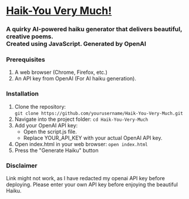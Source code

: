 <h1><a href="https://haik-you-very-much.netlify.app/" target="_blank">Haik-You Very Much!</a></h1>

<h3>A quirky AI-powered haiku generator that delivers beautiful, creative poems. <br>
Created using JavaScript. Generated by OpenAI</h3>
<h3>Prerequisites</h3>
<ol>
  <li>A web browser (Chrome, Firefox, etc.)</li>
  <li>An API key from OpenAI (For AI haiku generation).</li>
    
</ol>

<h3>Installation</h3>
<ol>
  <li>
    Clone the repository: <br>
    <code>git clone https://github.com/yourusername/Haik-You-Very-Much.git</code> 
  </li>
  <li>
  Navigate into the project folder: <code>cd Haik-You-Very-Much</code>
  </li>
  <li>
  Add your OpenAI API key:
  <ul>
    <li>Open the script.js file.</li>
    <li>Replace YOUR_API_KEY with your actual OpenAI API key.</li>
  </ul>
  </li>
  <li>
  Open index.html in your web browser: <code>open index.html</code>
  </li>
  <li>Press the "Generate Haiku" button</li>
</ol>

<h3>Disclaimer</h3>
Link might not work, as I have redacted my openai API key before deploying. Please enter your own API key before enjoying the beautiful Haiku.

